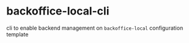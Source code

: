 # backoffice-local-cli
cli to enable backend management on `backoffice-local` configuration template
